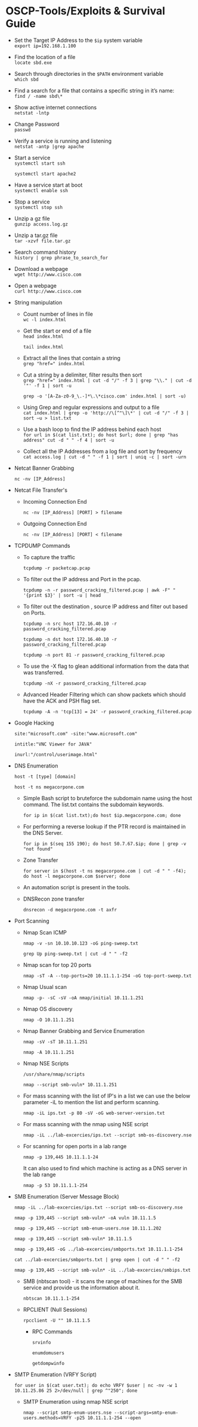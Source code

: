 # OSCP-Tools/Exploits & Survival Guide

-   Set the Target IP Address to the `$ip` system variable  
    `export ip=192.168.1.100`

-   Find the location of a file  
    `locate sbd.exe`

-   Search through directories in the `$PATH` environment variable  
    `which sbd`

-   Find a search for a file that contains a specific string in it’s
    name:  
    `find / -name sbd\*`

-   Show active internet connections  
    `netstat -lntp`

-   Change Password  
    `passwd`

-   Verify a service is running and listening  
    `netstat -antp |grep apache`

-   Start a service  
    `systemctl start ssh  `
    
    `systemctl start apache2`

-   Have a service start at boot  
    `systemctl enable ssh`

-   Stop a service  
    `systemctl stop ssh`

-   Unzip a gz file  
    `gunzip access.log.gz`

-   Unzip a tar.gz file  
    `tar -xzvf file.tar.gz`

-   Search command history  
    `history | grep phrase_to_search_for`

-   Download a webpage  
    `wget http://www.cisco.com`

-   Open a webpage  
    `curl http://www.cisco.com`

-   String manipulation

    -   Count number of lines in file  
        `wc -l index.html`

    -   Get the start or end of a file  
        `head index.html`
        
        `tail index.html`

    -   Extract all the lines that contain a string  
        `grep "href=" index.html`

    -   Cut a string by a delimiter, filter results then sort  
        `grep "href=" index.html | cut -d "/" -f 3 | grep "\\." | cut -d '"' -f 1 | sort -u`

        `grep -o '[A-Za-z0-9_\.-]*\.\*cisco.com' index.html | sort -u)`

    -   Using Grep and regular expressions and output to a file  
        `cat index.html | grep -o 'http://\[^"\]\*' | cut -d "/" -f 3 | sort –u > list.txt`

    -   Use a bash loop to find the IP address behind each host  
        `for url in $(cat list.txt); do host $url; done | grep "has address" cut -d " " -f 4 | sort -u` 

    -   Collect all the IP Addresses from a log file and sort by
        frequency  
        `cat access.log | cut -d " " -f 1 | sort | uniq -c | sort -urn`

-   Netcat Banner Grabbing

    `nc -nv [IP_Address]`

-   Netcat File Transfer's

    -   Incoming Connection End

        `nc -nv [IP_Address] [PORT] > filename`

    -   Outgoing Connection End

        `nc -nv [IP_Address] [PORT] < filename`

-   TCPDUMP Commands
    
    -   To capture the traffic

        `tcpdump -r packetcap.pcap`

    -   To filter out the IP address and Port in the pcap.

        `tcpdump -n -r password_cracking_filtered.pcap | awk -F" " '{print $3}' | sort -u | head`

    -   To filter out the destination , source IP address and filter out based on Ports.

        `tcpdump -n src host 172.16.40.10 -r password_cracking_filtered.pcap`

        `tcpdump -n dst host 172.16.40.10 -r password_cracking_filtered.pcap`

        `tcpdump -n port 81 -r password_cracking_filtered.pcap`
    
    -   To use the -X flag to glean additional information from the data that was transferred.

        `tcpdump -nX -r password_cracking_filtered.pcap`

    -   Advanced Header Filtering which can show packets which should have the ACK and PSH flag set.

        `tcpdump -A -n 'tcp[13] = 24' -r password_cracking_filtered.pcap`

-   Google Hacking

    `site:"microsoft.com" -site:"www.microsoft.com"`

    `intitle:"VNC Viewer for JAVA"`

    `inurl:"/control/userimage.html"`

-   DNS Enumeration

    `host -t [type] [domain]`

    `host -t ns megacorpone.com`

    -   Simple Bash script to bruteforce the subdomain name using the host command. The list.txt contains the subdomain keywords.

        `for ip in $(cat list.txt);do host $ip.megacorpone.com; done`

    -   For performing a reverse lookup if the PTR record is maintained in the DNS Server.

        `for ip in $(seq 155 190); do host 50.7.67.$ip; done | grep -v "not found"`

    -   Zone Transfer

        `for server in $(host -t ns megacorpone.com | cut -d " " -f4); do host -l megacorpone.com $server; done`

    - 	An automation script is present in the tools.

    -	DNSRecon zone transfer

        `dnsrecon -d megacorpone.com -t axfr`

-   Port Scanning

	-	Nmap Scan ICMP 

		`nmap -v -sn 10.10.10.123 -oG ping-sweep.txt`

		`grep Up ping-sweep.txt | cut -d " " -f2`

	-	Nmap scan for top 20 ports

		`nmap -sT -A --top-ports=20 10.11.1.1-254 -oG top-port-sweep.txt`

	-	Nmap Usual scan

		`nmap -p- -sC -sV -oA nmap/initial 10.11.1.251`

	-	Nmap OS discovery

		`nmap -O 10.11.1.251`

	-	Nmap Banner Grabbing and Service Enumeration

		`nmap -sV -sT 10.11.1.251`

		`nmap -A 10.11.1.251`

	-	Nmap NSE Scripts

		`/usr/share/nmap/scripts`

		`nmap --script smb-vuln* 10.11.1.251`

	-  	For mass scanning with the list of IP's in a list we can use the below parameter -iL to mention the list and perform scanning.

		`nmap -iL ips.txt -p 80 -sV -oG web-server-version.txt`

    -   For mass scanning with the nmap using NSE script

        `nmap -iL ../lab-excercies/ips.txt --script smb-os-discovery.nse`

    -   For scanning for open ports in a lab range

        `nmap -p 139,445 10.11.1.1-24`

        It can also used to find which machine is acting as a DNS server in the lab range

        `nmap -p 53 10.11.1.1-254`

-   SMB Enumeration (Server Message Block)

    `nmap -iL ../lab-excercies/ips.txt --script smb-os-discovery.nse`

    `nmap -p 139,445 --script smb-vuln* -oA vuln 10.11.1.5`

    `nmap -p 139,445 --script smb-enum-users.nse 10.11.1.202`

    `nmap -p 139,445 --script smb-vuln* 10.11.1.5`

    `nmap -p 139,445 -oG ../lab-excercies/smbports.txt 10.11.1.1-254`

    `cat ../lab-excercies/smbports.txt | grep open | cut -d " " -f2`

    `nmap -p 139,445 --script smb-vuln* -iL ../lab-excercies/smbips.txt`

    -   SMB (nbtscan tool) - it scans the range of machines for the SMB service and provide us the information about it.

        `nbtscan 10.11.1.1-254`

    -   RPCLIENT (Null Sessions)

        `rpcclient -U "" 10.11.1.5`

        -   RPC Commands

            `srvinfo`

            `enumdomusers`

            `getdompwinfo`

-   SMTP Enumeration (VRFY Script)

    `for user in $(cat user.txt); do echo VRFY $user | nc -nv -w 1 10.11.25.86 25 2>/dev/null | grep ^"250"; done`

    -   SMTP Enumeration using nmap NSE script

        `nmap --script smtp-enum-users.nse --script-args=smtp-enum-users.methods=VRFY -p25 10.11.1.1-254 --open`



